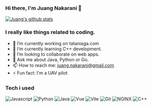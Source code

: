### Hi there, I'm Juang Nakarani 👋

[![Juang's github stats](https://github-readme-stats.vercel.app/api?username=juangnakarani)](https://github.com/juangnakarani/juangnakarani)


<!--
**juangnakarani/juangnakarani** is a ✨ _special_ ✨ repository because its `README.md` (this file) appears on your GitHub profile.
-->

### I really like things related to coding.

- 🔭 I’m currently working on tataniaga.com
- 🌱 I’m currently learning C++ development.
- 👯 I’m looking to collaborate on web apps.
- 💬 Ask me about Java, Python or Go.
- 📫 How to reach me: juang.nakarani@gmail.com
- ⚡ Fun fact: I'm a UAV pilot


### Tech i used

![Javascript](https://img.shields.io/badge/JavaScript-323330?style=for-the-badge&logo=javascript&logoColor=F7DF1E)
![Python](https://img.shields.io/badge/python-3670A0?style=for-the-badge&logo=python&logoColor=ffdd54)
![Java](https://img.shields.io/badge/Java-ED8B00?style=for-the-badge&logo=java&logoColor=white)
![Vue](https://img.shields.io/badge/Vue.js-35495E?style=for-the-badge&logo=vuedotjs&logoColor=4FC08D)
![Vite](https://img.shields.io/badge/Vite-B73BFE?style=for-the-badge&logo=vite&logoColor=FFD62E)
![Git](https://img.shields.io/badge/Git-F05032?style=for-the-badge&logo=git&logoColor=white)
![NGINX](https://img.shields.io/badge/Nginx-009639?style=for-the-badge&logo=nginx&logoColor=white)
![C++](https://img.shields.io/badge/-C++-blue?style=for-the-badge&logo=cplusplus)

